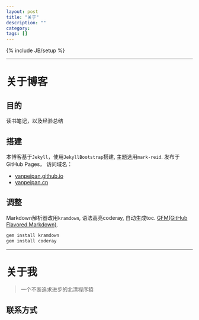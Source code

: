 ```yaml
---
layout: post
title: "关于"
description: ""
category:
tags: []
---
```

{% include JB/setup %}

---

# 关于博客
>
## 目的
读书笔记，以及经验总结
>
## 搭建
本博客基于`Jekyll`，使用`JekyllBootstrap`搭建, 主题选用`mark-reid`.  发布于GitHub Pages， 访问域名：
>
* [yanpeipan.github.io](http://yanpeipan.github.io/)
* [yanpeipan.cn](http://yanpeipan.cn)
>
## 调整
Markdown解析器改用`kramdown`, 语法高亮coderay, 自动生成toc. [GFM(GitHub Flavored Markdown)](https://help.github.com/categories/writing-on-github/).
>
~~~ruby
gem install kramdown
gem install coderay
~~~

---

# 关于我
> 一个不断追求进步的北漂程序猿
>
## 联系方式
